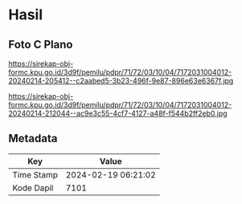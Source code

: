 # Hasil

## Foto C Plano

https://sirekap-obj-formc.kpu.go.id/3d9f/pemilu/pdpr/71/72/03/10/04/7172031004012-20240214-205412--c2aabed5-3b23-496f-9e87-896e63e6367f.jpg

https://sirekap-obj-formc.kpu.go.id/3d9f/pemilu/pdpr/71/72/03/10/04/7172031004012-20240214-212044--ac9e3c55-4cf7-4127-a48f-f544b2ff2eb0.jpg


## Metadata

| Key        | Value               |
| ---------- | ------------------- |
| Time Stamp | 2024-02-19 06:21:02 |
| Kode Dapil | 7101                |



